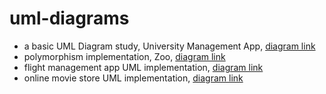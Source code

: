 # uml-diagrams  
- a basic UML Diagram study, University Management App, [diagram link](https://plantuml-server.kkeisuke.dev/svg/jLNBRjim4BppAtZCIp-GGv4YJOCSaXGm-W6Cj7PKYAH1Ka4DD__U5PSlKGhg7dAnjRCxvCmkHTrO9umRvS1O2yg1uQyWEZ3if-hVmDZU7VYZK6874jDySx0E90FLXJAa3S9QNfGV6UTDt_5htYFZOegKa82nTQPNEmGkS_dPUHLJ4PyeFhK3zz2TdTDo0NZ2f8UA9Ms0IpvMlEc-O-zHvZVOerrlvHIPkPna5l5do2JMhUw85KX9_FDssxUm9hn5oamubPBey7oAuBJrNB270t_QQjdNs-dNQ2tvIV9IEIdCuQUAl9FxGH-Wwk3Qu9iTdd1y5wxvlNyW4yg9ritAHDSPm9LBRt4NifQYsjbQueed_Nwl58Tz_dtG_kUSaJLFIoudMi3fZrCd5aVKwrjk6HDp7_Cov7ybFqj-J5I-5wFyOVGM4zhGBEtuyWkgsRHwD1QcsGozzLEsRkpmrIsWoxGEJIk7QrC9kyGfR2XSceY9YbQtqClpxAZ6PdY2UB1GCJV1HarDkET6iylUqNqGEWU_7IZRQ_KqoXT_ukjBn9Ito7fZgaLYW-xcyB9HTS47onKEG8qod5Ql_r4CS8N_tq66fsVtYYSPIuilKdCiBlvPei4KEPl3ntoZiUARyL4vml5zPkcMUS_5-RWsuxxvyoLNns7KUF1uqMI8iHi4yLFz5m00.svg)
- polymorphism implementation, Zoo, [diagram link](https://plantuml-server.kkeisuke.dev/svg/dLFBQWCn3BphAtnCIFS7IWv9AQ67qaDQAEIch8NNi6k3xII7jlzUl_QTXTARDPgHv96zimwDkpGrG4dAaM4L8IS39ws15CyH09wjCrWwLjPeBTihsM3Dle2nGc53x97vl5GY03UIed8Uaig560LrmIOfL-l1EIbPgBC0FmGrItNJsTUCN47kpHDMw-446vlHOMLFk6h9i-WpregoF9ZjmBxNHBGND544f1rdp7tM5WCzXmSY_bvMn2zr07zcZhveOyb6H_yZFr0jET9SFwSUDVUhbkYv8Jje7zKzTgApmRzFb4GVKlXNT6-Cb7-LMdNffI97T4kSdlH4UBtNQgbqVhFRxwB8Re-WxE08Qwq2oElfnICaEWNGBY5YqOWn5EuEqFcVMg2R8EbU03l___pF_0K0.svg)
- flight management app UML implementation, [diagram link](https://plantuml-server.kkeisuke.dev/svg/bLJBJiCm4BpxA_O8glm3Y4ChGIKE8AJo0oPsKqkE6zbk1Mhwx_YnTXuk4foQpEwEPyVJhArZnfqwHKWZj1C63e9nOSXMoVRWu9LfrehEbs3tRPteYD0SMqYZcBMmaQO_6WSN0a0bXmUGseLdpJhXtwmpKhSUMBN2lV2x-zAniX7mBo1vWCz7oR7npG_7rd7S8feG2FHbw3fHewGMbPe_7bvutXNBBDuYLoso2s0jCC6eC0xUbFXvifvx1ZM6xTqCn2keVEMUrSdeRVZnftHzn4KVxjBCj59cZ3mpDSFsaVaZSVpBdzJuX0fY-rH362h5Ke2iU4cJ1TS-ZYNqiYotuDYazMg6NC1vj64nlIr6B3QV5883es4taYBL4Mz9VFN2IA6RAYxFfL8hdTHGxCWpFIx_qQxqacDESjm3bZGNY7eeffYaB3yEb6Bs5aYC7c9qkAIDvZmHmK1IEWo_8W24hFqtmdzIVW00.svg)  
- online movie store UML implementation, [diagram link](https://plantuml-server.kkeisuke.dev/svg/ZLJ1RiCW3Btp5HnNLVc1QOTgxGwJDcrQrmz8WjKX9P01QG_T_dq6J4f23xi5Fp-_PsooiQusRkmxnbfG3Wp_Wbg0OM-gamhugpv9u7kd3J1GWa3MThMr_60n_y8uh-J0xxbrHggZFpP6dpsMnphTravgbGVNHt3Fmzrg6NkC_19ueI8vyfliVC1HMcm119aIc2ILyzyZbbDr3tpcQK3QMHjHU19tgqJrvmEn5uPiXiGezzy-wQIb8F8xYPJa2I5oifCNwFHHndORhJke5GNrw6RHwHRsOsDR8viqcZ3WNUq0avti0S_zu04SvusmTxnFbA0mGssEJWYVH1QzFqMDctKITgr2ZgOQKqzn2qCxJheEPaCKeqcBHSCMqa2BAxiSwwVdbcE8OPf1gB_eOaSAWKfRORCmXdXoiQIIbL9rGaWucIwxtsfyc2WH-k_zLLZCwN3NIIHSZmqI8NhZHUGrrWQ-HxpoG5kkbi6i4YYtQruHJMnHHRf_bqlqQXogInmmA-r6b4wi5A_A5bduAptyv51MEI3NDnAplSoaakM6UAcGFR6GKVXYZ6rmcV6t-WS0.svg)
